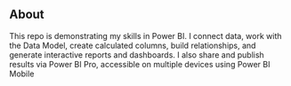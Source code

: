 ## About
This repo is demonstrating my skills in Power BI. I connect data, work with the Data Model, create calculated columns, build relationships, and generate interactive reports and dashboards. I also share and publish results via Power BI Pro, accessible on multiple devices using Power BI Mobile
